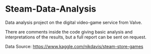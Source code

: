 # Steam-Data-Analysis
Data analysis project on the digital video-game service from Valve.

There are comments inside the code giving basic analysis and interpretations of the results, but a full report can be sent on request.

Data Source: https://www.kaggle.com/nikdavis/steam-store-games
